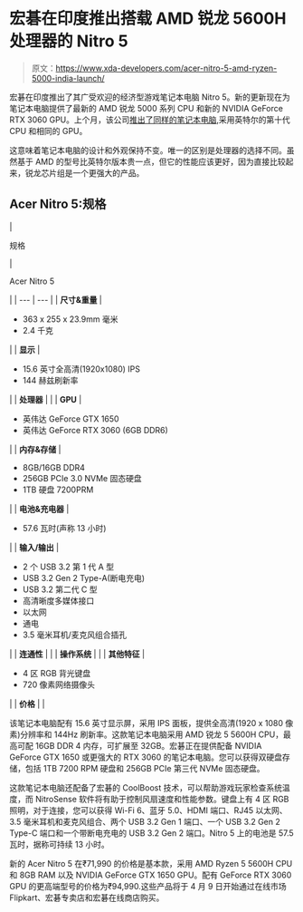# 宏碁在印度推出搭载 AMD 锐龙 5600H 处理器的 Nitro 5

> 原文：<https://www.xda-developers.com/acer-nitro-5-amd-ryzen-5000-india-launch/>

宏碁在印度推出了其广受欢迎的经济型游戏笔记本电脑 Nitro 5。新的更新现在为笔记本电脑提供了最新的 AMD 锐龙 5000 系列 CPU 和新的 NVIDIA GeForce RTX 3060 GPU。上个月，该公司[推出了同样的笔记本电脑](https://www.xda-developers.com/acer-nitro-5-2021-india-launch/),采用英特尔的第十代 CPU 和相同的 GPU。

这意味着笔记本电脑的设计和外观保持不变。唯一的区别是处理器的选择不同。虽然基于 AMD 的型号比英特尔版本贵一点，但它的性能应该更好，因为直接比较起来，锐龙芯片组是一个更强大的产品。

## Acer Nitro 5:规格

| 

规格

 | 

Acer Nitro 5

 |
| --- | --- |
| **尺寸&重量** | 

*   363 x 255 x 23.9mm 毫米
*   2.4 千克

 |
| **显示** | 

*   15.6 英寸全高清(1920x1080) IPS
*   144 赫兹刷新率

 |
| **处理器** |  |
| **GPU** | 

*   英伟达 GeForce GTX 1650
*   英伟达 GeForce RTX 3060 (6GB DDR6)

 |
| **内存&存储** | 

*   8GB/16GB DDR4
*   256GB PCIe 3.0 NVMe 固态硬盘
*   1TB 硬盘 7200PRM

 |
| **电池&充电器** | 

*   57.6 瓦时(声称 13 小时)

 |
| **输入/输出** | 

*   2 个 USB 3.2 第 1 代 A 型
*   USB 3.2 Gen 2 Type-A(断电充电)
*   USB 3.2 第二代 C 型
*   高清晰度多媒体接口
*   以太网
*   通电
*   3.5 毫米耳机/麦克风组合插孔

 |
| **连通性** |  |
| **操作系统** |  |
| **其他特征** | 

*   4 区 RGB 背光键盘
*   720 像素网络摄像头

 |
| **价格** |  |

该笔记本电脑配有 15.6 英寸显示屏，采用 IPS 面板，提供全高清(1920 x 1080 像素)分辨率和 144Hz 刷新率。这款笔记本电脑采用 AMD 锐龙 5 5600H CPU，最高可配 16GB DDR 4 内存，可扩展至 32GB。宏碁正在提供配备 NVIDIA GeForce GTX 1650 或更强大的 RTX 3060 的笔记本电脑。您可以获得双硬盘存储，包括 1TB 7200 RPM 硬盘和 256GB PCIe 第三代 NVMe 固态硬盘。

这款笔记本电脑还配备了宏碁的 CoolBoost 技术，可以帮助游戏玩家检查系统温度，而 NitroSense 软件将有助于控制风扇速度和性能参数。键盘上有 4 区 RGB 照明，对于连接，您可以获得 Wi-Fi 6、蓝牙 5.0、HDMI 端口、RJ45 以太网、3.5 毫米耳机和麦克风组合、两个 USB 3.2 Gen 1 端口、一个 USB 3.2 Gen 2 Type-C 端口和一个带断电充电的 USB 3.2 Gen 2 端口。Nitro 5 上的电池是 57.5 瓦时，据称可持续 13 小时。

新的 Acer Nitro 5 在₹71,990 的价格是基本款，采用 AMD Ryzen 5 5600H CPU 和 8GB RAM 以及 NVIDIA GeForce GTX 1650 GPU。配有 GeForce RTX 3060 GPU 的更高端型号的价格为₹94,990.这些产品将于 4 月 9 日开始通过在线市场 Flipkart、宏碁专卖店和宏碁在线商店购买。